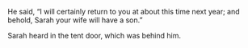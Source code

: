 He said, “I will certainly return to you at about this time next year; and behold, Sarah your wife will have a son.”

Sarah heard in the tent door, which was behind him.
